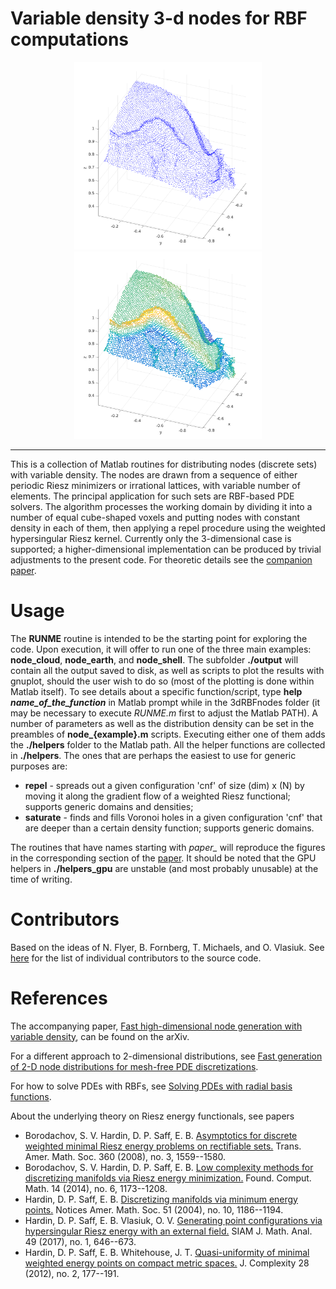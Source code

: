 # Variable density 3-d nodes for RBF computations

<p align="center">
<img src="https://raw.githubusercontent.com/OVlasiuk/3dRBFnodes/master/img/andes.png" width="300"> <img src="https://raw.githubusercontent.com/OVlasiuk/3dRBFnodes/master/img/andes_scatter.png" width="300">
</p>

---
This is a collection of Matlab routines for distributing nodes (discrete sets) with variable density. The nodes are drawn from a sequence of either periodic Riesz minimizers or irrational lattices, with variable number of elements. The principal application for such sets are RBF-based PDE solvers. The algorithm processes the working domain by dividing it into a number of equal cube-shaped voxels and putting nodes with constant density in each of them, then applying a repel procedure using the weighted hypersingular Riesz kernel. Currently only the 3-dimensional case is supported; a higher-dimensional implementation can be produced by trivial adjustments to the present code. For theoretic details see the [companion paper][1].

# Usage

The **RUNME** routine is intended to be the starting point for exploring the code. Upon execution, it will offer to run one of the three main examples: **node_cloud**, **node_earth**, and **node_shell**. The subfolder **./output** will contain all the output saved to disk, as well as scripts to plot the results with gnuplot, should the user wish to do so (most of the plotting is done within Matlab itself). 
To see details about a specific function/script, type **help _name_of_the_function_** in Matlab prompt while in the 3dRBFnodes folder (it may be necessary to execute *RUNME.m* first to adjust the Matlab PATH).
A number of parameters as well as the distribution density can be set in the preambles of **node_{example}.m** scripts. Executing either one of them adds the **./helpers** folder to the Matlab path.
All the helper functions are collected in **./helpers**. The ones that are perhaps the easiest to use for generic purposes are:
- **repel** - spreads out a given configuration 'cnf' of size (dim) x (N) by moving it along the gradient flow of a weighted Riesz functional; supports generic domains and densities;
- **saturate** - finds and fills Voronoi holes in a given configuration 'cnf' that are deeper than a certain density function; supports generic domains.

The routines that have names starting with *paper_* will reproduce the figures in the corresponding section of the [paper][1]. It should be noted that the GPU helpers in **./helpers_gpu** are unstable (and most probably unusable) at the time of writing.

# Contributors

Based on the ideas of N. Flyer, B. Fornberg, T. Michaels, and O. Vlasiuk.
See [here](https://github.com/OVlasiuk/3dRBFnodes/graphs/contributors) for the list of individual contributors to the source code.   

# References

The accompanying paper, [Fast high-dimensional node generation with variable density][1], can be found on the arXiv.

For a different approach to 2-dimensional distributions, see [Fast generation of 2-D node distributions for mesh-free PDE discretizations][2].

For how to solve PDEs with RBFs, see [Solving PDEs with radial basis functions][3].

About the underlying theory on Riesz energy functionals, see papers

- Borodachov, S. V. Hardin, D. P. Saff, E. B.  [Asymptotics for discrete weighted minimal Riesz energy problems on rectifiable sets.](https://doi.org/10.1090/S0002-9947-07-04416-9)  Trans. Amer. Math. Soc.  360  (2008),  no. 3, 1559--1580.
- Borodachov, S. V. Hardin, D. P. Saff, E. B.  [Low complexity methods for discretizing manifolds via Riesz energy minimization.](https://doi.org/10.1007/s10208-014-9202-3)  Found. Comput. Math.  14  (2014),  no. 6, 1173--1208.
- Hardin, D. P. Saff, E. B.  [Discretizing manifolds via minimum energy points.](http://www.ams.org/notices/200410/fea-saff.pdf)  Notices Amer. Math. Soc.  51  (2004),  no. 10, 1186--1194.
- Hardin, D. P. Saff, E. B. Vlasiuk, O. V.  [Generating point configurations via hypersingular Riesz energy with an external field.](https://doi.org/10.1137/16M107414X)  SIAM J. Math. Anal.  49  (2017),  no. 1, 646--673.
- Hardin, D. P. Saff, E. B. Whitehouse, J. T.  [Quasi-uniformity of minimal weighted energy points on compact metric spaces.](https://doi.org/10.1016/j.jco.2011.10.009)  J. Complexity  28  (2012),  no. 2, 177--191. 

[1]: https://arxiv.org/abs/1710.05011
[2]: https://doi.org/10.1016/j.camwa.2015.01.009
[3]: https://doi.org/10.1017/S0962492914000130
